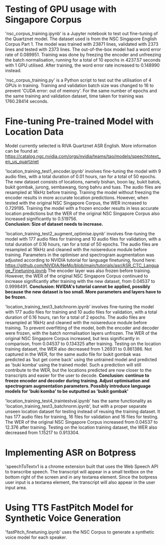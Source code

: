 # Testing of GPU usage with Singapore Corpus 

'nsc_corpus_training.ipynb' is a Jupyter notebook to test out fine-tuning of the Quartznet model. The dataset used is from the NSC Singapore English Corpus Part 1. The model was trained with 23871 lines, validated with 2373 lines and tested with 2373 lines. The out-of-the-box model had a word error rate of 0.089951. Training was done by freezing the encoder and unfreezing the batch normalisation, running for a total of 10 epochs in 4237.57 seconds with 1 GPU utilised. After training, the word error rate increased to 0.148990 instead.

'nsc_corpus_training.py' is a Python script to test out the utilisation of 4 GPUs in training. Training and validation batch size was changed to 16 to prevent 'CUDA error: out of memory'. For the same number of epochs and the same training and validation dataset, time taken for training was 1760.28414 seconds. 

# Fine-tuning Pre-trained Model with Location Data

Model currently selected is RIVA Quartznet ASR English. More information can be found at: https://catalog.ngc.nvidia.com/orgs/nvidia/teams/tao/models/speechtotext_en_us_quartznet 

'location_training_test1_encoder.ipynb' involves fine-tuning the model with 9 audio files, with a total duration of 0.01 hours, ran for a total of 50 epochs. The new dataset consists of locations, namely bishan, boon lay, bukit batok, bukit gombak, jurong, sembawang, tiong bahru and tuas. The audio files are resampled at 16kHz before training. Training the model without freezing the encoder results in more accurate location predictions. However, when tested with the original NSC Singapore Corpus, the WER increased to 0.729195. Training the model with a frozen encoder results in less accurate location predictions but the WER of the original NSC Singapore Corpus also increased significantly to 0.519756.  
**Conclusion: Size of dataset needs to increase.**

'location_training_test2_augment_optimise.ipynb' involves fine-tuning the model with 177 audio files for training and 10 audio files for validation, with a total duration of 0.16 hours, ran for a total of 50 epochs. The audio files are resampled at 16kHz and cleaned with the noisereduce module before training. Parameters in the optimiser and spectrogram augmentation was adjusted according to NVIDIA tutorial for language finetuning, found here: https://github.com/NVIDIA/NeMo/blob/main/tutorials/asr/ASR_CTC_Language_Finetuning.ipynb The encoder layer was also frozen before training. However, the WER of the original NSC Singapore Corpus continued to increase significantly after training with the new dataset, from 0.04537 to 0.9998491. 
**Conclusion: NVIDIA's tutorial cannot be applied, possibly because the new dataset is too small. More parameters and layers have to be frozen.**

'location_training_test3_batchnorm.ipynb' involves fine-tuning the model with 177 audio files for training and 10 audio files for validation, with a total duration of 0.16 hours, ran for a total of 2 epochs. The audio files are resampled at 16kHz and cleaned with the noisereduce module before training. To prevent overfitting of the model, both the encoder and decoder were frozen, with the batch normalisation layers unfrozen. The WER of the original NSC Singapore Corpus increased, but less significantly in comparison, from 0.04537 to 0.134325 after training. Testing on the location training dataset, the WER also decreased from 1.26931 to 0.861386. Not captured in the WER, for the same audio file for bukit gombak was predicted as 'but get come back' using the untrained model and predicted as 'buki komba' using the trained model. Such a prediction will still contribute to the WER, but the locations predicted are now closer to the transcripts and easier for the user to decode. **Conclusion: continue to freeze encoder and decoder during training. Adjust optimisation and spectrogram augmentation parameters. Possibly introduce language models for 'buki komba' to be outputted as 'bukit gombak'**

'location_training_test4_traintestval.ipynb' has the same functionality as 'location_training_test3_batchnorm.ipynb', but with a proper separate unseen location dataset for testing instead of reusing the training dataset. It has 177 audio files for training, 16 files for validation and 16 files for testing. The WER of the original NSC Singapore Corpus increased from 0.04537 to 12.376 after training. Testing on the location training dataset, the WER also decreased from 1.15217 to 0.913304.

# Implementing ASR on Botpress 

'speechToTextv1 is a chrome extension built that uses the Web Speech API to transcribe speech. The transcript will appear in a small textbox on the bottom right of the screen and in any textarea element. Since the botpress user input is a textarea element, the transcript will also appear in the user input area. 

# Using TTS FastPitch Model for Synthetic Voice Generation
'fastPitch_finetuning.ipynb' uses the NSC Corpus to generate a synthetic voice model for each speaker. 

